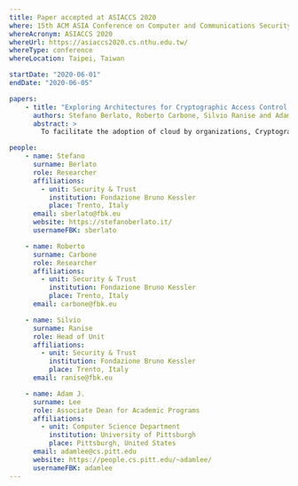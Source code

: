 ```yaml
---
title: Paper accepted at ASIACCS 2020
where: 15th ACM ASIA Conference on Computer and Communications Security
whereAcronym: ASIACCS 2020
whereUrl: https://asiaccs2020.cs.nthu.edu.tw/
whereType: conference
whereLocation: Taipei, Taiwan

startDate: "2020-06-01"
endDate: "2020-06-05"

papers:
    - title: "Exploring Architectures for Cryptographic Access Control Enforcement in the Cloud for Fun and Optimization"
      authors: Stefano Berlato, Roberto Carbone, Silvio Ranise and Adam J. Lee
      abstract: >
        To facilitate the adoption of cloud by organizations, Cryptographic Access Control (CAC) is the obvious solution to control data sharing among users while preventing partially trusted Cloud Service Providers (CSP) to access sensitive data. Indeed, several CAC schemes have been proposed in the literature. Despite their differences, available solutions are based on a common set of entities—e.g., a data storage service or a proxy mediating the access of users to encrypted data—that operate in different (security) domains—e.g., on-premise or the CSP. However, the majority of the CAC schemes assumes a fixed assignment of entities to domains; this has security and usability implications that are not made explicit and can make inappropriate the use of a CAC scheme in certain scenarios with specific requirements. For instance, assuming that the proxy runs at the premises of the organization avoids the vendor lock-in effect but may substantially mine scalability. To the best of our knowledge, no previous work considers how to select the best possible architecture (i.e., the assignment of entities to domains) to deploy a CAC scheme for the requirements of a given scenario. In this paper, we propose a methodology to assist administrators to explore different architectures of CAC schemes for a given scenario. We do this by identifying the possible architectures underlying the CAC schemes available in the literature and formalize them in simple set theory. This allows us to reduce the problem of selecting the most suitable architecture satisfying a heterogeneous set of requirements arising from the considered scenario to a Multi-Objective Optimization Problem (MOOP) for which state-of-the-art solvers can be invoked. Finally, we show how the capability of solving the MOOP can be used to build a prototype tool assisting administrators to preliminary perform a ``What-if'' analysis to explore the trade-offs among the various architectures and then use available standards and tools (such as TOSCA and Cloudify) for automated deployment in multiple CSPs.

people:
    - name: Stefano
      surname: Berlato
      role: Researcher
      affiliations:
        - unit: Security & Trust
          institution: Fondazione Bruno Kessler
          place: Trento, Italy
      email: sberlato@fbk.eu
      website: https://stefanoberlato.it/
      usernameFBK: sberlato

    - name: Roberto
      surname: Carbone
      role: Researcher
      affiliations:
        - unit: Security & Trust
          institution: Fondazione Bruno Kessler
          place: Trento, Italy
      email: carbone@fbk.eu

    - name: Silvio
      surname: Ranise
      role: Head of Unit
      affiliations:
        - unit: Security & Trust
          institution: Fondazione Bruno Kessler
          place: Trento, Italy
      email: ranise@fbk.eu

    - name: Adam J.
      surname: Lee
      role: Associate Dean for Academic Programs
      affiliations:
        - unit: Computer Science Department
          institution: University of Pittsburgh
          place: Pittsburgh, United States
      email: adamlee@cs.pitt.edu
      website: https://people.cs.pitt.edu/~adamlee/
      usernameFBK: adamlee
---
```

